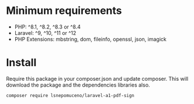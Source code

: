 # Minimum requirements

* PHP: ^8.1, ^8.2, ^8.3 or ^8.4
* Laravel: ^9, ^10, ^11 or ^12
* PHP Extensions: mbstring, dom, fileinfo, openssl, json, imagick

# Install

Require this package in your composer.json and update composer. This will download the package and the dependencies
libraries also.

```Shell
composer require lsnepomuceno/laravel-a1-pdf-sign
```
